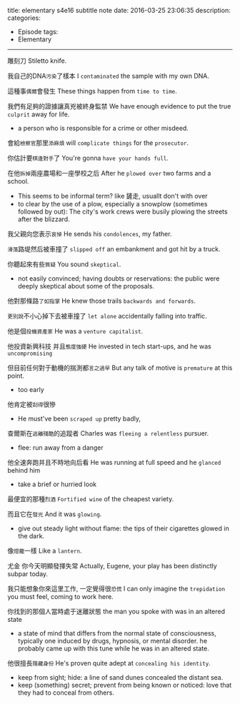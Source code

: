 title: elementary s4e16 subtitle note
date: 2016-03-25 23:06:35
description:
categories:
- Episode
tags:
- Elementary
---

雕刻刀
Stiletto knife.

我自己的DNA`污染`了樣本
I `contaminated` the sample with my own DNA.

這種事`偶爾`會發生
These things happen from `time to time`.

我們有足夠的證據讓真兇被終身監禁
We have enough evidence to put the true `culprit` away for life.
- a person who is responsible for a crime or other misdeed.


會給`檢察官`那里`添麻煩`
will `complicate things` for the `prosecutor`.

你估計要`棋逢對手`了
You're gonna `have your hands full`.

在他`拆掉`兩座農場和一座學校之后
After he `plowed over` two farms and a school.
- This seems to be informal term? like 鏟走, usuallt don't with over
- to clear by the use of a plow, especially a snowplow (sometimes followed by out): The city's work crews were busily plowing the streets after the blizzard.

我父親向您表示`哀悼`
He sends his `condolences`, my father.

`滑落`路堤然后被車撞了
`slipped off` an embankment and got hit by a truck.

你聽起來有些`質疑`
You sound `skeptical`.
- not easily convinced; having doubts or reservations: the public were deeply skeptical about some of the proposals.

他對那條路`了如指掌`
He knew those trails `backwards and forwards`.

`更別說`不小心掉下去被車撞了
`let alone` accidentally falling into traffic.

他是個`投機資產家`
He was a `venture capitalist`.

他投資新興科技  并且`態度強硬`
He invested in tech start-ups, and he was `uncompromising`

但目前任何對于動機的揣測都`言之過早`
But any talk of motive is `premature` at this point.
- too early

他肯定被`刮得`很慘
- He must've been `scraped up` pretty badly,

查爾斯在`逃離殘酷`的追蹤者
Charles was `fleeing a relentless` pursuer.
- flee: run away from a danger

他全速奔跑并且不時地向后看
He was running at full speed and he `glanced` behind him
- take a brief or hurried look

最便宜的那種`烈酒`
`Fortified wine` of the cheapest variety.

而且它在`發光`
And it was `glowing`.
- give out steady light without flame: the tips of their cigarettes glowed in the dark.

像`燈籠`一樣
Like a `lantern`.

尤金  你今天明顯發揮失常
Actually, Eugene, your play has been distinctly subpar today.

我只能想象你來這里工作, 一定覺得很`恐慌`
I can only imagine the `trepidation` you must feel, coming to work here.

你找到的那個人當時處于迷離狀態
the man you spoke with was in an altered state
- a state of mind that differs from the normal state of consciousness, typically one induced by drugs, hypnosis, or mental disorder. he probably came up with this tune while he was in an altered state.

他很擅長`隱藏身份`
He's proven quite adept at `concealing his identity`.
- keep from sight; hide: a line of sand dunes concealed the distant sea.
- keep (something) secret; prevent from being known or noticed: love that they had to conceal from others.